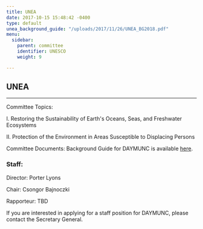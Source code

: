 ```yaml
---
title: UNEA
date: 2017-10-15 15:48:42 -0400
type: default
unea_background_guide: "/uploads/2017/11/26/UNEA_BG2018.pdf"
menu:
  sidebar:
    parent: committee
    identifier: UNESCO
    weight: 9

---
```

## UNEA

---

Committee Topics:

I. Restoring the Sustainability of Earth's Oceans, Seas, and Freshwater Ecosystems

II. Protection of the Environment in Areas Susceptible to Displacing Persons

Committee Documents: Background Guide for DAYMUNC is available [here](https://files.acrobat.com/a/preview/abf7e61b-0e22-446d-bb3b-9e26a76b9baf "UNEA Background Guide").

### Staff:

Director: Porter Lyons

Chair: Csongor Bajnoczki

Rapporteur: TBD

If you are interested in applying for a staff position for DAYMUNC, please contact the Secretary General.